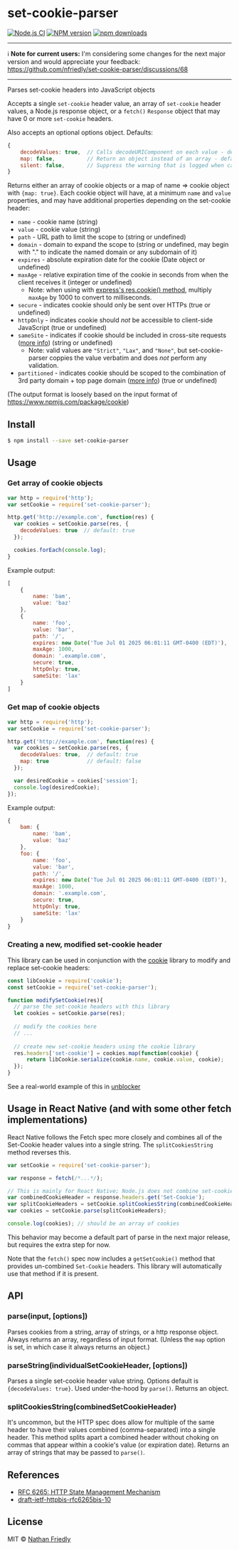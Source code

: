 # set-cookie-parser 

[![Node.js CI](https://github.com/nfriedly/set-cookie-parser/actions/workflows/node.js.yml/badge.svg)](https://github.com/nfriedly/set-cookie-parser/actions/workflows/node.js.yml)
[![NPM version][npm-image]][npm-url] 
[![npm downloads](https://img.shields.io/npm/dm/set-cookie-parser)][npm-url]

---

ℹ️ **Note for current users:** I'm considering some changes for the next major version and would appreciate your feedback: https://github.com/nfriedly/set-cookie-parser/discussions/68

---

Parses set-cookie headers into JavaScript objects

Accepts a single `set-cookie` header value, an array of `set-cookie` header values, a Node.js response object, or a `fetch()` `Response` object that may have 0 or more `set-cookie` headers.

Also accepts an optional options object. Defaults:

```js
{
    decodeValues: true,  // Calls decodeURIComponent on each value - default: true
    map: false,          // Return an object instead of an array - default: false
    silent: false,       // Suppress the warning that is logged when called on a request instead of a response - default: false
}
```

Returns either an array of cookie objects or a map of name => cookie object with `{map: true}`. Each cookie object will have, at a minimum `name` and `value` properties, and may have additional properties depending on the set-cookie header:

* `name` - cookie name (string)
* `value` - cookie value (string)
* `path` - URL path to limit the scope to (string or undefined)
* `domain` - domain to expand the scope to (string or undefined, may begin with "." to indicate the named domain or any subdomain of it)
* `expires` - absolute expiration date for the cookie (Date object or undefined)
* `maxAge` - relative expiration time of the cookie in seconds from when the client receives it (integer or undefined)
  * Note: when using with [express's res.cookie() method](http://expressjs.com/en/4x/api.html#res.cookie), multiply `maxAge` by 1000 to convert to milliseconds.
* `secure` - indicates cookie should only be sent over HTTPs (true or undefined)
* `httpOnly` - indicates cookie should *not* be accessible to client-side JavaScript (true or undefined)
* `sameSite` - indicates if cookie should be included in cross-site requests ([more info](https://developer.mozilla.org/en-US/docs/Web/HTTP/Headers/Set-Cookie#samesitesamesite-value)) (string or undefined)
  * Note: valid values are `"Strict"`, `"Lax"`, and `"None"`, but set-cookie-parser coppies the value verbatim and does *not* perform any validation.
* `partitioned` - indicates cookie should be scoped to the combination of 3rd party domain + top page domain ([more info](https://developer.mozilla.org/en-US/docs/Web/Privacy/Privacy_sandbox/Partitioned_cookies)) (true or undefined)

(The output format is loosely based on the input format of https://www.npmjs.com/package/cookie)

## Install

```sh
$ npm install --save set-cookie-parser
```


## Usage

### Get array of cookie objects

```js
var http = require('http');
var setCookie = require('set-cookie-parser');

http.get('http://example.com', function(res) {
  var cookies = setCookie.parse(res, {
    decodeValues: true  // default: true
  });

  cookies.forEach(console.log);
}
```

Example output:

```js
[
    {
        name: 'bam',
        value: 'baz'
    },
    {
        name: 'foo',
        value: 'bar',
        path: '/',
        expires: new Date('Tue Jul 01 2025 06:01:11 GMT-0400 (EDT)'),
        maxAge: 1000,
        domain: '.example.com',
        secure: true,
        httpOnly: true,
        sameSite: 'lax'
    }
]
```

### Get map of cookie objects

```js
var http = require('http');
var setCookie = require('set-cookie-parser');

http.get('http://example.com', function(res) {
  var cookies = setCookie.parse(res, {
    decodeValues: true,  // default: true
    map: true            // default: false
  });

  var desiredCookie = cookies['session'];
  console.log(desiredCookie);
});
```
Example output:
```js
{
    bam: {
        name: 'bam',
        value: 'baz'
    },
    foo: {
        name: 'foo',
        value: 'bar',
        path: '/',
        expires: new Date('Tue Jul 01 2025 06:01:11 GMT-0400 (EDT)'),
        maxAge: 1000,
        domain: '.example.com',
        secure: true,
        httpOnly: true,
        sameSite: 'lax'
    }
}
```

### Creating a new, modified set-cookie header

This library can be used in conjunction with the [cookie](https://www.npmjs.com/package/cookie) library to modify and replace set-cookie headers:

```js
const libCookie = require('cookie');
const setCookie = require('set-cookie-parser');

function modifySetCookie(res){
  // parse the set-cookie headers with this library
  let cookies = setCookie.parse(res);
  
  // modify the cookies here
  // ...
  
  // create new set-cookie headers using the cookie library
  res.headers['set-cookie'] = cookies.map(function(cookie) {
      return libCookie.serialize(cookie.name, cookie.value, cookie);
  });
}
```

See a real-world example of this in [unblocker](https://github.com/nfriedly/node-unblocker/blob/08a89ec27274b46dcd80d0a324a59406f2bdad3d/lib/cookies.js#L67-L85)

## Usage in React Native (and with some other fetch implementations)

React Native follows the Fetch spec more closely and combines all of the Set-Cookie header values into a single string.
The `splitCookiesString` method reverses this.

```js
var setCookie = require('set-cookie-parser');

var response = fetch(/*...*/);

// This is mainly for React Native; Node.js does not combine set-cookie headers.
var combinedCookieHeader = response.headers.get('Set-Cookie');
var splitCookieHeaders = setCookie.splitCookiesString(combinedCookieHeader)
var cookies = setCookie.parse(splitCookieHeaders);

console.log(cookies); // should be an array of cookies
```

This behavior may become a default part of parse in the next major release, but requires the extra step for now.

Note that the `fetch()` spec now includes a `getSetCookie()` method that provides un-combined `Set-Cookie` headers. This library will automatically use that method if it is present.

## API

### parse(input, [options])

Parses cookies from a string, array of strings, or a http response object. 
Always returns an array, regardless of input format. (Unless the `map` option is set, in which case it always returns an object.)

### parseString(individualSetCookieHeader, [options])

Parses a single set-cookie header value string. Options default is `{decodeValues: true}`. Used under-the-hood by `parse()`. 
Returns an object.

### splitCookiesString(combinedSetCookieHeader)

It's uncommon, but the HTTP spec does allow for multiple of the same header to have their values combined (comma-separated) into a single header. 
This method splits apart a combined header without choking on commas that appear within a cookie's value (or expiration date).
Returns an array of strings that may be passed to `parse()`.

## References

* [RFC 6265: HTTP State Management Mechanism](https://tools.ietf.org/html/rfc6265)
* [draft-ietf-httpbis-rfc6265bis-10](https://httpwg.org/http-extensions/draft-ietf-httpbis-rfc6265bis.html)

## License

MIT © [Nathan Friedly](http://www.nfriedly.com/)


[npm-image]: https://badge.fury.io/js/set-cookie-parser.svg
[npm-url]: https://npmjs.org/package/set-cookie-parser
